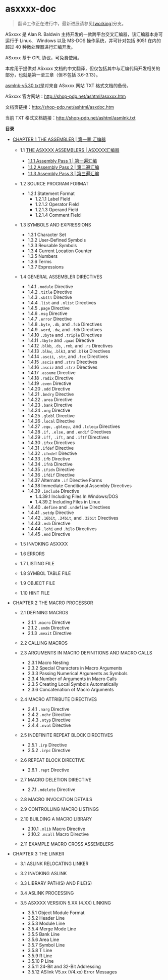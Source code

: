 # asxxxx-doc

> 翻译工作正在进行中，最新进展请参见[[working](https://github.com/anders-liu/asxxxx-doc/tree/working)]分支。

ASxxxx 是 Alan R. Baldwin 主持开发的一款跨平台交叉汇编器，该汇编器本身可运行于 Linux、
Windows 以及 MS-DOS 操作系统，并可针对包括 8051 在内的超过 40 种微处理器进行汇编开发。

ASxxxx 基于 GPL 协议，可免费使用。

本库用于提供对 ASxxxx 文档的中文翻译，但仅包括其中与汇编代码开发相关的部分，也就是第一至三章（但不包括 3.6-3.13）。

[asmlnk-v5.30.txt](asmlnk-v5.30.txt)是对来自 ASxxxx 网站 TXT 格式文档的备份。

ASxxxx 官方网站：http://shop-pdp.net/ashtml/asxxxx.htm

文档页链接：http://shop-pdp.net/ashtml/asxdoc.htm

当前 TXT 格式文档链接：http://shop-pdp.net/ashtml/asmlnk.txt

**目录**

- [CHAPTER 1 THE ASSEMBLER | 第一章 汇编器](CHAPTER1.md)

  - 1.1 [THE ASXXXX ASSEMBLERS | ASXXXX汇编器](CHAPTER1.md#user-content-1.1)

    - [1.1.1 Assembly Pass 1 | 第一遍汇编](CHAPTER1.md#user-content-1.1.1)
    - [1.1.2 Assembly Pass 2 | 第二遍汇编](CHAPTER1.md#user-content-1.1.2)
    - [1.1.3 Assembly Pass 3 | 第三遍汇编](CHAPTER1.md#user-content-1.1.3)

  - 1.2 SOURCE PROGRAM FORMAT

    - 1.2.1 Statement Format
      - 1.2.1.1 Label Field
      - 1.2.1.2 Operator Field
      - 1.2.1.3 Operand Field
      - 1.2.1.4 Comment Field

  - 1.3 SYMBOLS AND EXPRESSIONS

    - 1.3.1 Character Set
    - 1.3.2 User-Defined Symbols
    - 1.3.3 Reusable Symbols
    - 1.3.4 Current Location Counter
    - 1.3.5 Numbers
    - 1.3.6 Terms
    - 1.3.7 Expressions

  - 1.4 GENERAL ASSEMBLER DIRECTIVES

    - 1.4.1 `.module` Directive
    - 1.4.2 `.title` Directive
    - 1.4.3 `.sbttl` Directive
    - 1.4.4 `.list` and `.nlist` Directives
    - 1.4.5 `.page` Directive
    - 1.4.6 `.msg` Directive
    - 1.4.7 `.error` Directive
    - 1.4.8 `.byte`, `.db`, and `.fcb` Directives
    - 1.4.9 `.word`, `.dw`, and `.fdb` Directives
    - 1.4.10 `.3byte` and `.triple` Directives
    - 1.4.11 `.4byte` and `.quad` Directive
    - 1.4.12 `.blkb`, `.ds`, `.rmb`, and `.rs` Directives
    - 1.4.13 `.blkw`, `.blk3`, and `.blk4` Directives
    - 1.4.14 `.ascii`, `.str`, and `.fcc` Directives
    - 1.4.15 `.ascis` and `.strs` Directives
    - 1.4.16 `.asciz` and `.strz` Directives
    - 1.4.17 `.assume` Directive
    - 1.4.18 `.radix` Directive
    - 1.4.19 `.even` Directive
    - 1.4.20 `.odd` Directive
    - 1.4.21 `.bndry` Directive
    - 1.4.22 `.area` Directive
    - 1.4.23 `.bank` Directive
    - 1.4.24 `.org` Directive
    - 1.4.25 `.globl` Directive
    - 1.4.26 `.local` Directive
    - 1.4.27 `.equ,` `.gblequ,` and `.lclequ` Directives
    - 1.4.28 `.if,` `.else,` and `.endif` Directives
    - 1.4.29 `.iff,` `.ift,` and `.iftf` Directives
    - 1.4.30 `.ifxx` Directives
    - 1.4.31 `.ifdef` Directive
    - 1.4.32 `.ifndef` Directive
    - 1.4.33 `.ifb` Directive
    - 1.4.34 `.ifnb` Directive
    - 1.4.35 `.ifidn` Directive
    - 1.4.36 `.ifdif` Directive
    - 1.4.37 Alternate `.if` Directive Forms
    - 1.4.38 Immediate Conditional Assembly Directives
    - 1.4.39 `.include` Directive
        - 1.4.39.1 Including Files In Windows/DOS
        - 1.4.39.2 Including Files in Linux
    - 1.4.40 `.define` and `.undefine` Directives
    - 1.4.41 `.setdp` Directive
    - 1.4.42 `.16bit`, `.24bit`, and `.32bit` Directives
    - 1.4.43 `.msb` Directive
    - 1.4.44 `.lohi` and `.hilo` Directives
    - 1.4.45 `.end` Directive

  - 1.5 INVOKING ASXXXX
  - 1.6 ERRORS
  - 1.7 LISTING FILE
  - 1.8 SYMBOL TABLE FILE
  - 1.9 OBJECT FILE
  - 1.10 HINT FILE

- CHAPTER 2 THE MACRO PROCESSOR

  - 2.1 DEFINING MACROS

    - 2.1.1 `.macro` Directive
    - 2.1.2 `.endm` Directive
    - 2.1.3 `.mexit` Directive

  - 2.2 CALLING MACROS

  - 2.3 ARGUMENTS IN MACRO DEFINITIONS AND MACRO CALLS

    - 2.3.1 Macro Nesting
    - 2.3.2 Special Characters in Macro Arguments
    - 2.3.3 Passing Numerical Arguments as Symbols
    - 2.3.4 Number of Arguments in Macro Calls
    - 2.3.5 Creating Local Symbols Automatically
    - 2.3.6 Concatenation of Macro Arguments

  - 2.4 MACRO ATTRIBUTE DIRECTIVES

    - 2.4.1 `.narg` Directive
    - 2.4.2 `.nchr` Directive
    - 2.4.3 `.ntyp` Directive
    - 2.4.4 `.nval` Directive

  - 2.5 INDEFINITE REPEAT BLOCK DIRECTIVES

    - 2.5.1 `.irp` Directive
    - 2.5.2 `.irpc` Directive

  - 2.6 REPEAT BLOCK DIRECTIVE

    - 2.6.1 `.rept` Directive

  - 2.7 MACRO DELETION DIRECTIVE

    - 2.7.1 `.mdelete` Directive

  - 2.8 MACRO INVOCATION DETAILS

  - 2.9 CONTROLLING MACRO LISTINGS

  - 2.10 BUILDING A MACRO LIBRARY

    - 2.10.1 `.mlib` Macro Directive
    - 2.10.2 `.mcall` Macro Directive

  - 2.11 EXAMPLE MACRO CROSS ASSEMBLERS

- CHAPTER 3 THE LINKER

  - 3.1 ASLINK RELOCATING LINKER
  - 3.2 INVOKING ASLINK
  - 3.3 LIBRARY PATH(S) AND FILE(S)
  - 3.4 ASLINK PROCESSING

  - 3.5 ASXXXX VERSION 5.XX (4.XX) LINKING

    - 3.5.1 Object Module Format
    - 3.5.2 Header Line
    - 3.5.3 Module Line
    - 3.5.4 Merge Mode Line
    - 3.5.5 Bank Line
    - 3.5.6 Area Line
    - 3.5.7 Symbol Line
    - 3.5.8 T Line
    - 3.5.9 R Line
    - 3.5.10 P Line
    - 3.5.11 24-Bit and 32-Bit Addressing
    - 3.5.12 ASlink V5.xx (V4.xx) Error Messages
